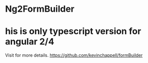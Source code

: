 # Ng2FormBuilder 

# his is only typescript version for angular 2/4 

Visit for more details. 
https://github.com/kevinchappell/formBuilder

